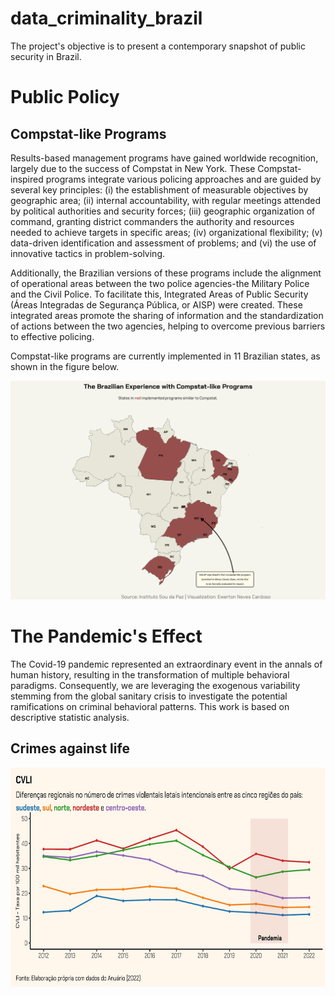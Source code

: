# data_criminality_brazil

The project's objective is to present a contemporary snapshot of public security in Brazil.

# Public Policy

## Compstat-like Programs

Results-based management programs have gained worldwide recognition, largely due to the success of Compstat in New York. These Compstat-inspired programs integrate various policing approaches and are guided by several key principles: (i) the establishment of measurable objectives by geographic area; (ii) internal accountability, with regular meetings attended by political authorities and security forces; (iii) geographic organization of command, granting district commanders the authority and resources needed to achieve targets in specific areas; (iv) organizational flexibility; (v) data-driven identification and assessment of problems; and (vi) the use of innovative tactics in problem-solving.

Additionally, the Brazilian versions of these programs include the alignment of operational areas between the two police agencies-the Military Police and the Civil Police. To facilitate this, Integrated Areas of Public Security (Áreas Integradas de Segurança Pública, or AISP) were created. These integrated areas promote the sharing of information and the standardization of actions between the two agencies, helping to overcome previous barriers to effective policing.

Compstat-like programs are currently implemented in 11 Brazilian states, as shown in the figure below.

<img src="images/mapa_brazil_compstat.png" alt="Graph" width="600" height="350">


# The Pandemic's Effect

The Covid-19 pandemic represented an extraordinary event in the annals of human history, resulting in the transformation of multiple behavioral paradigms. Consequently, we are leveraging the exogenous variability stemming from the global sanitary crisis to investigate the potential ramifications on criminal behavioral patterns. This work is based on descriptive statistic analysis.

## Crimes against life


<img src="images/cvli_github.jpg" alt="Graph" width="600" height="350">
